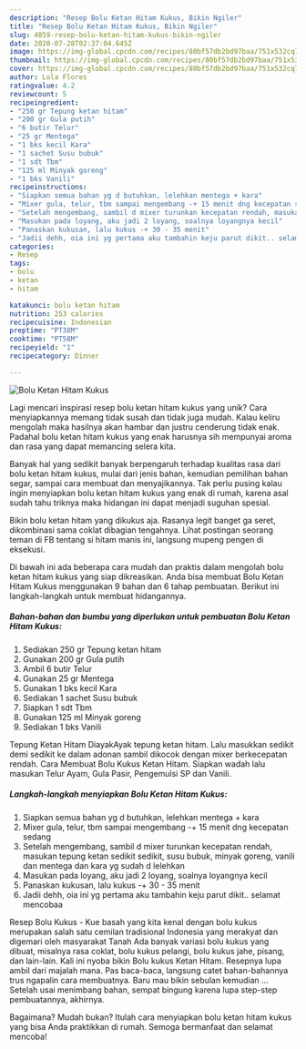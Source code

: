 ```yaml
---
description: "Resep Bolu Ketan Hitam Kukus, Bikin Ngiler"
title: "Resep Bolu Ketan Hitam Kukus, Bikin Ngiler"
slug: 4859-resep-bolu-ketan-hitam-kukus-bikin-ngiler
date: 2020-07-28T02:37:04.645Z
image: https://img-global.cpcdn.com/recipes/80bf57db2bd97baa/751x532cq70/bolu-ketan-hitam-kukus-foto-resep-utama.jpg
thumbnail: https://img-global.cpcdn.com/recipes/80bf57db2bd97baa/751x532cq70/bolu-ketan-hitam-kukus-foto-resep-utama.jpg
cover: https://img-global.cpcdn.com/recipes/80bf57db2bd97baa/751x532cq70/bolu-ketan-hitam-kukus-foto-resep-utama.jpg
author: Lola Flores
ratingvalue: 4.2
reviewcount: 5
recipeingredient:
- "250 gr Tepung ketan hitam"
- "200 gr Gula putih"
- "6 butir Telur"
- "25 gr Mentega"
- "1 bks kecil Kara"
- "1 sachet Susu bubuk"
- "1 sdt Tbm"
- "125 ml Minyak goreng"
- "1 bks Vanili"
recipeinstructions:
- "Siapkan semua bahan yg d butuhkan, lelehkan mentega + kara"
- "Mixer gula, telur, tbm sampai mengembang -+ 15 menit dng kecepatan sedang"
- "Setelah mengembang, sambil d mixer turunkan kecepatan rendah, masukan tepung ketan sedikit sedikit, susu bubuk, minyak goreng, vanili dan mentega dan kara yg sudah d lelehkan"
- "Masukan pada loyang, aku jadi 2 loyang, soalnya loyangnya kecil"
- "Panaskan kukusan, lalu kukus -+ 30 - 35 menit"
- "Jadii dehh, oia ini yg pertama aku tambahin keju parut dikit.. selamat mencobaa"
categories:
- Resep
tags:
- bolu
- ketan
- hitam

katakunci: bolu ketan hitam 
nutrition: 253 calories
recipecuisine: Indonesian
preptime: "PT38M"
cooktime: "PT58M"
recipeyield: "1"
recipecategory: Dinner

---
```



![Bolu Ketan Hitam Kukus](https://img-global.cpcdn.com/recipes/80bf57db2bd97baa/751x532cq70/bolu-ketan-hitam-kukus-foto-resep-utama.jpg)

Lagi mencari inspirasi resep bolu ketan hitam kukus yang unik? Cara menyiapkannya memang tidak susah dan tidak juga mudah. Kalau keliru mengolah maka hasilnya akan hambar dan justru cenderung tidak enak. Padahal bolu ketan hitam kukus yang enak harusnya sih mempunyai aroma dan rasa yang dapat memancing selera kita.

Banyak hal yang sedikit banyak berpengaruh terhadap kualitas rasa dari bolu ketan hitam kukus, mulai dari jenis bahan, kemudian pemilihan bahan segar, sampai cara membuat dan menyajikannya. Tak perlu pusing kalau ingin menyiapkan bolu ketan hitam kukus yang enak di rumah, karena asal sudah tahu triknya maka hidangan ini dapat menjadi suguhan spesial.

Bikin bolu ketan hitam yang dikukus aja. Rasanya legit banget ga seret, dikombinasi sama coklat dibagian tengahnya. Lihat postingan seorang teman di FB tentang si hitam manis ini, langsung mupeng pengen di eksekusi.


Di bawah ini ada beberapa cara mudah dan praktis dalam mengolah bolu ketan hitam kukus yang siap dikreasikan. Anda bisa membuat Bolu Ketan Hitam Kukus menggunakan 9 bahan dan 6 tahap pembuatan. Berikut ini langkah-langkah untuk membuat hidangannya.

<!--inarticleads1-->

##### Bahan-bahan dan bumbu yang diperlukan untuk pembuatan Bolu Ketan Hitam Kukus:

1. Sediakan 250 gr Tepung ketan hitam
1. Gunakan 200 gr Gula putih
1. Ambil 6 butir Telur
1. Gunakan 25 gr Mentega
1. Gunakan 1 bks kecil Kara
1. Sediakan 1 sachet Susu bubuk
1. Siapkan 1 sdt Tbm
1. Gunakan 125 ml Minyak goreng
1. Sediakan 1 bks Vanili


Tepung Ketan Hitam DiayakAyak tepung ketan hitam. Lalu masukkan sedikit demi sedikit ke dalam adonan sambil dikocok dengan mixer berkecepatan rendah. Cara Membuat Bolu Kukus Ketan Hitam. Siapkan wadah lalu masukan Telur Ayam, Gula Pasir, Pengemulsi SP dan Vanili. 

<!--inarticleads2-->

##### Langkah-langkah menyiapkan Bolu Ketan Hitam Kukus:

1. Siapkan semua bahan yg d butuhkan, lelehkan mentega + kara
1. Mixer gula, telur, tbm sampai mengembang -+ 15 menit dng kecepatan sedang
1. Setelah mengembang, sambil d mixer turunkan kecepatan rendah, masukan tepung ketan sedikit sedikit, susu bubuk, minyak goreng, vanili dan mentega dan kara yg sudah d lelehkan
1. Masukan pada loyang, aku jadi 2 loyang, soalnya loyangnya kecil
1. Panaskan kukusan, lalu kukus -+ 30 - 35 menit
1. Jadii dehh, oia ini yg pertama aku tambahin keju parut dikit.. selamat mencobaa


Resep Bolu Kukus - Kue basah yang kita kenal dengan bolu kukus merupakan salah satu cemilan tradisional Indonesia yang merakyat dan digemari oleh masyarakat Tanah Ada banyak variasi bolu kukus yang dibuat, misalnya rasa coklat, bolu kukus pelangi, bolu kukus jahe, pisang, dan lain-lain. Kali ini nyoba bikin Bolu kukus Ketan Hitam. Resepnya lupa ambil dari majalah mana. Pas baca-baca, langsung catet bahan-bahannya trus ngapalin cara membuatnya. Baru mau bikin sebulan kemudian … Setelah usai menimbang bahan, sempat bingung karena lupa step-step pembuatannya, akhirnya. 

Bagaimana? Mudah bukan? Itulah cara menyiapkan bolu ketan hitam kukus yang bisa Anda praktikkan di rumah. Semoga bermanfaat dan selamat mencoba!
